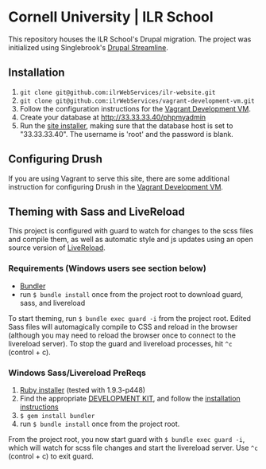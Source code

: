 # Cornell University | ILR School

This repository houses the ILR School's Drupal migration. The project was initialized using Singlebrook's [Drupal Streamline](https://github.com/singlebrook/drupal_streamline).

## Installation

  1. `git clone git@github.com:ilrWebServices/ilr-website.git`
  2. `git clone git@github.com:ilrWebServices/vagrant-development-vm.git`
  3. Follow the configuration instructions for the [Vagrant Development VM](https://github.com/ilrWebServices/vagrant-development-vm).
  4. Create your database at http://33.33.33.40/phpmyadmin
  5. Run the [site installer](http://33.33.33.40/install.php), making sure that the database host is set to "33.33.33.40". The username is 'root' and the password is blank.

## Configuring Drush

If you are using Vagrant to serve this site, there are some additional instruction for configuring Drush in the [Vagrant Development VM](https://github.com/ilrWebServices/vagrant-development-vm).

## Theming with Sass and LiveReload
This project is configured with guard to watch for changes to the scss files and compile them, as well as automatic style and js updates using an open source version of [LiveReload](http://livereload.com/).

### Requirements (Windows users see section below)

  - [Bundler](http://bundler.io/)
  - run `$ bundle install` once from the project root to download guard, sass, and livereload

To start theming, run `$ bundle exec guard -i` from the project root. Edited Sass files will automagically compile to CSS and reload in the browser (although you may need to reload the browser once to connect to the livereload server). To stop the guard and livereload processes, hit `^c` (control + c).

### Windows Sass/Livereload PreReqs

  1. [Ruby installer](http://rubyinstaller.org/) (tested with 1.9.3-p448)
  2. Find the appropriate [DEVELOPMENT KIT](http://rubyinstaller.org/downloads/), and follow the [installation instructions](https://github.com/oneclick/rubyinstaller/wiki/Development-Kit)
  3. `$ gem install bundler`
  4. run `$ bundle install` once from the project root.

From the project root, you now start guard with `$ bundle exec guard -i`, which will watch for scss file changes and start the livereload server. Use `^c` (control + c) to exit guard.

